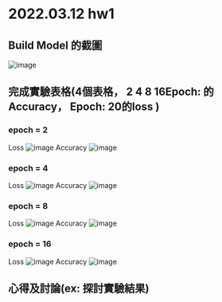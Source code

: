 # 2022.03.12 hw1

## Build Model 的截圖
![image](https://user-images.githubusercontent.com/61599898/157932156-b30e3212-d963-4a57-a7f3-160b33fc1c14.png)

## 完成實驗表格(4個表格， 2 4 8 16Epoch: 的Accuracy， Epoch: 20的loss )
### epoch = 2
Loss
![image](https://user-images.githubusercontent.com/61599898/157932457-aa027d6d-4a89-497a-8d50-a3046a3cceb6.png)
Accuracy
![image](https://user-images.githubusercontent.com/61599898/157932616-533ebf09-480b-4381-86db-730c4aca8d6e.png)
### epoch = 4
Loss
![image](https://user-images.githubusercontent.com/61599898/157932785-0d3625d2-1582-409e-90c6-3da379f8b450.png)
Accuracy
![image](https://user-images.githubusercontent.com/61599898/157932840-03265e2c-df0b-40d4-bd32-1b474c724b2e.png)
### epoch = 8
Loss
![image](https://user-images.githubusercontent.com/61599898/157932905-b86b3c88-ad5f-4606-a723-91fb5c185546.png)
Accuracy
![image](https://user-images.githubusercontent.com/61599898/157932996-c66248d3-56e7-4229-9efb-01c452546c28.png)
### epoch = 16
Loss
![image](https://user-images.githubusercontent.com/61599898/157934288-7e54a877-8347-4626-afa1-836fc0069b87.png)
Accuracy
![image](https://user-images.githubusercontent.com/61599898/157934374-ff6251da-9720-4388-bff7-61d4a6d6f82c.png)

## 心得及討論(ex: 探討實驗結果)



